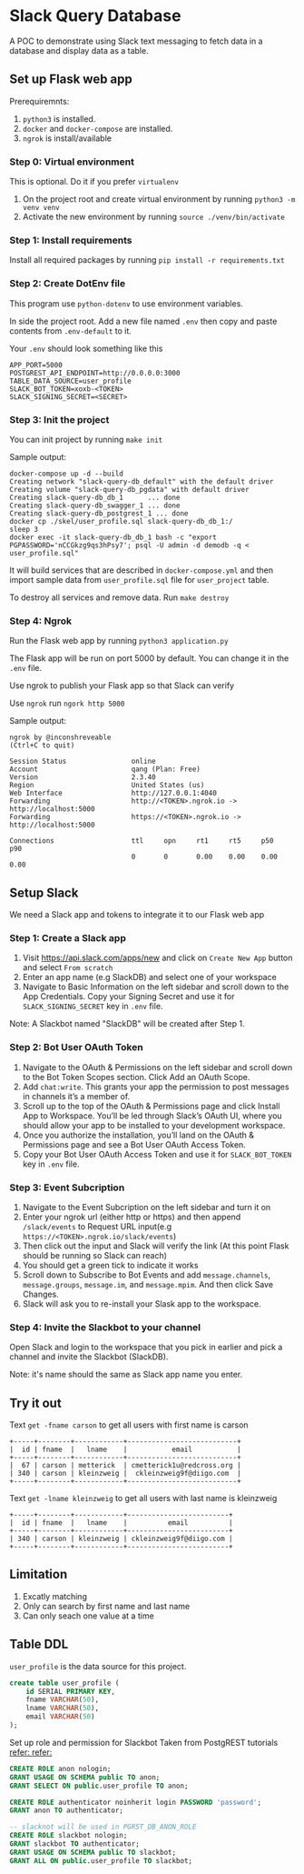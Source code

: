 # Slack Query Database

A POC to demonstrate using Slack text messaging to fetch data in a database and display data as a table.

## Set up Flask web app

Prerequiremnts:
1. `python3` is installed.
2. `docker` and `docker-compose` are installed.
3. `ngrok` is install/available


### Step 0: Virtual environment
This is optional. Do it if you prefer `virtualenv`
1. On the project root and create virtual environment by running `python3 -m venv venv`
2. Activate the new environment by running `source ./venv/bin/activate`

### Step 1: Install requirements
Install all required packages by running `pip install -r requirements.txt`

### Step 2: Create DotEnv file
This program use `python-dotenv` to use environment variables.

In side the project root. Add a new file named `.env` then copy and paste contents from `.env-default` to it.

Your `.env` should look something like this

```
APP_PORT=5000
POSTGREST_API_ENDPOINT=http://0.0.0.0:3000
TABLE_DATA_SOURCE=user_profile
SLACK_BOT_TOKEN=xoxb-<TOKEN>
SLACK_SIGNING_SECRET=<SECRET>
```


### Step 3: Init the project
You can init project by running `make init`

Sample output:

```
docker-compose up -d --build
Creating network "slack-query-db_default" with the default driver
Creating volume "slack-query-db_pgdata" with default driver
Creating slack-query-db_db_1      ... done
Creating slack-query-db_swagger_1 ... done
Creating slack-query-db_postgrest_1 ... done
docker cp ./skel/user_profile.sql slack-query-db_db_1:/
sleep 3
docker exec -it slack-query-db_db_1 bash -c "export PGPASSWORD='nCCGkzg9qs3hPsy7'; psql -U admin -d demodb -q < user_profile.sql"
```

It will build services that are described in `docker-compose.yml` and then import sample data from `user_profile.sql` file for `user_project` table.

To destroy all services and remove data. Run `make destroy`

### Step 4: Ngrok
Run the Flask web app by running `python3 application.py`

The Flask app will be run on port 5000 by default. You can change it in the `.env` file.

Use ngrok to publish your Flask app so that Slack can verify

Use `ngrok` run `ngork http 5000`

Sample output:

```
ngrok by @inconshreveable                                                                                                          (Ctrl+C to quit)
                                                                                                                                                   
Session Status                online                                                                                                               
Account                       qang (Plan: Free)                                                                                                    
Version                       2.3.40                                                                                                               
Region                        United States (us)                                                                                                   
Web Interface                 http://127.0.0.1:4040                                                                                                
Forwarding                    http://<TOKEN>.ngrok.io -> http://localhost:5000                                 
Forwarding                    https://<TOKEN>.ngrok.io -> http://localhost:5000                                
                                                                                                                                                   
Connections                   ttl     opn     rt1     rt5     p50     p90                                                                          
                              0       0       0.00    0.00    0.00    0.00  
```


## Setup Slack
We need a Slack app and tokens to integrate it to our Flask web app

### Step 1: Create a Slack app
1. Visit https://api.slack.com/apps/new and click on `Create New App` button and select `From scratch`
2. Enter an app name (e.g SlackDB) and select one of your workspace
3. Navigate to Basic Information on the left sidebar and scroll down to the App Credentials. Copy your Signing Secret and use it for `SLACK_SIGNING_SECRET` key in `.env` file.

Note: A Slackbot named "SlackDB" will be created after Step 1.

### Step 2: Bot User OAuth Token
1. Navigate to the OAuth & Permissions on the left sidebar and scroll down to the Bot Token Scopes section. Click Add an OAuth Scope.
2. Add `chat:write`. This grants your app the permission to post messages in channels it’s a member of.
3. Scroll up to the top of the OAuth & Permissions page and click Install App to Workspace. You’ll be led through Slack’s OAuth UI, where you should allow your app to be installed to your development workspace.
4. Once you authorize the installation, you’ll land on the OAuth & Permissions page and see a Bot User OAuth Access Token.
5. Copy your Bot User OAuth Access Token and use it for `SLACK_BOT_TOKEN` key in `.env` file.

### Step 3: Event Subcription
1. Navigate to the Event Subcription on the left sidebar and turn it on
2. Enter your ngrok url (either http or https) and then append `/slack/events` to Request URL input(e.g `https://<TOKEN>.ngrok.io/slack/events`)
3. Then click out the input and Slack will verify the link (At this point Flask should be running so Slack can reach)
4. You should get a green tick to indicate it works
5. Scroll down to Subscribe to Bot Events and add `message.channels`, `message.groups`, `message.im`, and `message.mpim`. And then click Save Changes.
6. Slack will ask you to re-install your Slask app to the workspace.

### Step 4: Invite the Slackbot to your channel
Open Slack and login to the workspace that you pick in earlier and pick a channel and invite the Slackbot (SlackDB).

Note: it's name should the same as Slack app name you enter.


## Try it out

Text `get -fname carson` to get all users with first name is carson
```
+-----+--------+------------+---------------------------+
|  id | fname  |   lname    |           email           |
+-----+--------+------------+---------------------------+
|  67 | carson | metterick  | cmetterick1u@redcross.org |
| 340 | carson | kleinzweig |  ckleinzweig9f@diigo.com  |
+-----+--------+------------+---------------------------+
```


Text `get -lname kleinzweig` to get all users with last name is kleinzweig
```
+-----+--------+------------+-------------------------+
|  id | fname  |   lname    |          email          |
+-----+--------+------------+-------------------------+
| 340 | carson | kleinzweig | ckleinzweig9f@diigo.com |
+-----+--------+------------+-------------------------+
```

## Limitation
1. Excatly matching
2. Only can search by first name and last name
3. Can only seach one value at a time

## Table DDL

`user_profile` is the data source for this project.

```sql
create table user_profile (
	id SERIAL PRIMARY KEY,
	fname VARCHAR(50),
	lname VARCHAR(50),
	email VARCHAR(50)
);
```

Set up role and permission for Slackbot
Taken from PostgREST tutorials
[refer: ](https://postgrest.org/en/stable/tutorials/tut0.html)
[refer: ](https://postgrest.org/en/stable/tutorials/tut1.html)

```sql
CREATE ROLE anon nologin;
GRANT USAGE ON SCHEMA public TO anon;
GRANT SELECT ON public.user_profile TO anon;

CREATE ROLE authenticator noinherit login PASSWORD 'password';
GRANT anon TO authenticator;

-- slacknot will be used in PGRST_DB_ANON_ROLE
CREATE ROLE slackbot nologin;
GRANT slackbot TO authenticator;
GRANT USAGE ON SCHEMA public TO slackbot;
GRANT ALL ON public.user_profile TO slackbot;
```

